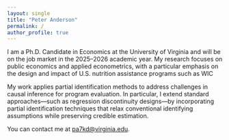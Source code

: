 ```yaml
---
layout: single
title: "Peter Anderson"
permalink: /
author_profile: true
---
```


I am a Ph.D. Candidate in Economics at the University of Virginia and will be on the job market in the 2025–2026 academic year. My research focuses on public economics and applied econometrics, with a particular emphasis on the design and impact of U.S. nutrition assistance programs such as WIC

My work applies partial identification methods to address challenges in causal inference for program evaluation. In particular, I extend standard approaches—such as regression discontinuity designs—by incorporating partial identification techniques that relax conventional identifying assumptions while preserving credible estimation.

You can contact me at pa7kd@virginia.edu.

